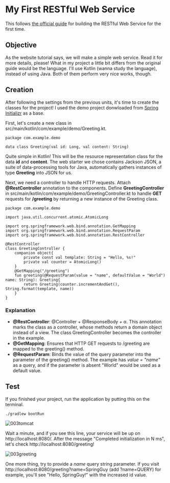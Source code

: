 # My First RESTful Web Service
This follows [the official guide](https://spring.io/guides/gs/rest-service/) for building the RESTful Web Service for the first time.

## Objective
As the website tutorial says, we will make a simple web service. Read it for more details, please!
What in my project a little bit differs from the original guide would be the language. I'll use Kotlin (wanna study the language), instead of using Java. Both of them perform very nice works, though.

## Creation
After following the settings from the previous units, it's time to create the classes for the project! I used the demo project donwloaded from [Spring Initializr](https://start.spring.io/) as a base.

First, let's create a new class in src/main/kotlin/com/example/demo/Greeting.kt.

    package com.example.demo

    data class Greeting(val id: Long, val content: String)
    
Quite simple in Kotlin! This will be the resource representation class for the data **id** and **content**. The web starter we chose contains Jackson JSON, a suite of data-processing tools for Java, automatically gathers instances of type **Greeting** into JSON for us.

Next, we need a controller to handle HTTP requests. Attach **@RestController** annotation to the components. Define **GreetingController** in src/main/kotlin/com/example/demo/GreetingController.kt to handle **GET** requests for **/greeting** by returning a new instance of the Greeting class.

    package com.example.demo

    import java.util.concurrent.atomic.AtomicLong

    import org.springframework.web.bind.annotation.GetMapping
    import org.springframework.web.bind.annotation.RequestParam
    import org.springframework.web.bind.annotation.RestController

    @RestController
    class GreetingController {
        companion object{
            private const val template: String = "Hello, %s!"
            private val counter = AtomicLong()
        }
        @GetMapping("/greeting")
        fun greeting(@RequestParam(value = "name", defaultValue = "World") name: String): Greeting{
            return Greeting(counter.incrementAndGet(), String.format(template, name))
        }
    }

### Explanation
- **@RestController**: @Controller + @ResponseBody + α. This annotation marks the class as a controller, whose methods return a domain object instead of a view. The class GreetingController becomes the controller in the example.
- **@GetMapping**: Ensures that HTTP GET requests to /greeting are mapped to the greeting() method.
- **@RequestParam**: Binds the value of the query parameter into the parameter of the greeting() method. The example has *value = "name"* as a query, and if the parameter is absent "World" would be used as a default value.

## Test
If you finished your project, run the application by putting this on the terminal.

    ./gradlew bootRun

![003tomcat](https://user-images.githubusercontent.com/48712088/155746385-bb17aa31-a9e4-4a2c-8636-d5752ab61a84.png)

Wait a minute, and if you see this line, your service will be up on http://localhost:8080/. After the message "Completed initialization in N ms", let's check http://localhost:8080/greeting!

![003greeting](https://user-images.githubusercontent.com/48712088/156212494-0a10fbc1-9358-4163-8928-2f573acea1ad.png)

One more thing, try to provide a *name* query string parameter. If you visit http://localhost:8080/greeting?name=SpringGuy (add ?name=QUERY) for example, you'll see "Hello, SpringGuy!" with the increased id value.
